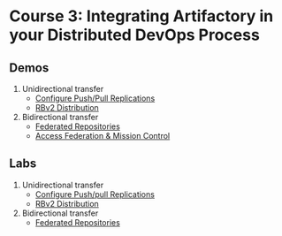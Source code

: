 # Course 3: Integrating Artifactory in your Distributed DevOps Process

## Demos
1. Unidirectional transfer
    + [Configure Push/Pull Replications](../demos/configure-push-pull-replications/README.md)
    + [RBv2 Distribution](../demos/rbv2-distribution/README.md)
2. Bidirectional transfer
    + [Federated Repositories](../demos/federated-repositories/README.md)
    + [Access Federation & Mission Control](../demos/access-federation-mc/README.md)

## Labs

1. Unidirectional transfer
    + [Configure Push/pull Replications](../labs/configure-push-pull-replications/README.md)
    + [RBv2 Distribution](../labs/rbv2-distribution/README.md)
1. Bidirectional transfer
    + [Federated Repositories](../labs/federated-repositories/README.md)
